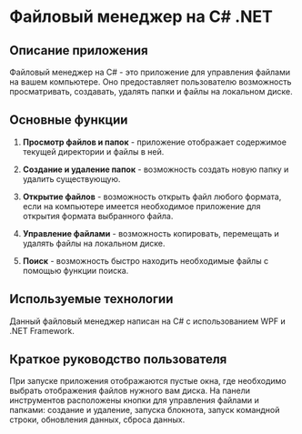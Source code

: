 # Файловый менеджер на C# .NET

## Описание приложения

Файловый менеджер на C# - это приложение для управления файлами на вашем компьютере. Оно предоставляет пользователю возможность просматривать, создавать, удалять папки и файлы на локальном диске.

## Основные функции

1. **Просмотр файлов и папок** - приложение отображает содержимое текущей директории и файлы в ней.

2. **Создание и удаление папок** - возможность создать новую папку и удалить существующую.

3. **Открытие файлов** - возможность открыть файл любого формата, если на компьютере имеется необходимое приложение для открытия формата выбранного файла.

4. **Управление файлами** - возможность копировать, перемещать и удалять файлы на локальном диске.

5. **Поиск** - возможность быстро находить необходимые файлы с помощью функции поиска.

## Используемые технологии

Данный файловый менеджер написан на C# с использованием WPF и .NET Framework. 

## Краткое руководство пользователя

При запуске приложения отображаются пустые окна, где необходимо выбрать отображения файлов нужного вам диска. На панели инструментов расположены кнопки для управления файлами и папками: создание и удаление, запуска блокнота, запуск командной строки, обновления данных, сброса данных.
